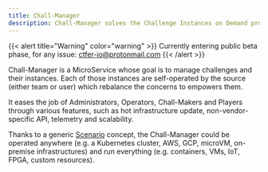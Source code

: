 ```yaml
---
title: Chall-Manager
description: Chall-Manager solves the Challenge Instances on Demand problem through a future-proof generalization. It can deploy anything, anywhere, at any time !
---
```


{{< alert title="Warning" color="warning" >}}
Currently entering public beta phase, for any issue: ctfer-io@protonmail.com 
{{< /alert >}}

Chall-Manager is a MicroService whose goal is to manage challenges and their instances.
Each of those instances are self-operated by the source (either team or user) which rebalance the concerns to empowers them.

It eases the job of Administrators, Operators, Chall-Makers and Players through various features, such as hot infrastructure update, non-vendor-specific API, telemetry and scalability.

Thanks to a generic [Scenario](/docs/chall-manager/glossary#scenario) concept, the Chall-Manager could be operated anywhere (e.g. a Kubernetes cluster, AWS, GCP, microVM, on-premise infrastructures) and run everything (e.g. containers, VMs, IoT, FPGA, custom resources).
